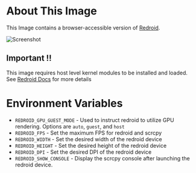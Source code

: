 # About This Image

This Image contains a browser-accessible version of [Redroid](https://github.com/remote-android/redroid-doc).

![Screenshot][Image_Screenshot]

[Image_Screenshot]: https://f.hubspotusercontent30.net/hubfs/5856039/dockerhub/image-screenshots/redroid.png "Image Screenshot"
## Important !!

This image requires host level kernel modules to be installed and loaded.
See [Redroid Docs](https://github.com/remote-android/redroid-doc?tab=readme-ov-file#getting-started) for more details


# Environment Variables

* `REDROID_GPU_GUEST_MODE` - Used to instruct redroid to utilize GPU rendering. Options are `auto`, `guest`, and `host`
* `REDROID_FPS` - Set the maximum FPS for redroid and scrcpy
* `REDROID_WIDTH` - Set the desired width of the redroid device
* `REDROID_HEIGHT` - Set the desired height of the redroid device
* `REDROID_DPI` - Set the desired DPI of the redroid device
* `REDROID_SHOW_CONSOLE` - Display the scrcpy console after launching the redroid device.